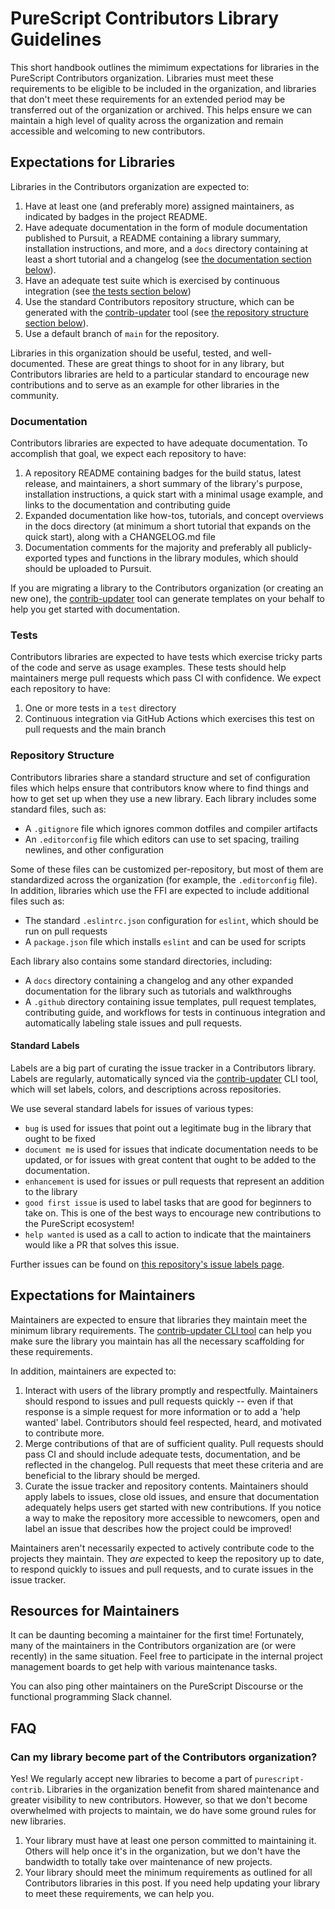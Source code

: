 # PureScript Contributors Library Guidelines

This short handbook outlines the mimimum expectations for libraries in the PureScript Contributors organization. Libraries must meet these requirements to be eligible to be included in the organization, and libraries that don't meet these requirements for an extended period may be transferred out of the organization or archived. This helps ensure we can maintain a high level of quality across the organization and remain accessible and welcoming to new contributors.

## Expectations for Libraries

Libraries in the Contributors organization are expected to:

1. Have at least one (and preferably more) assigned maintainers, as indicated by badges in the project README.
2. Have adequate documentation in the form of module documentation published to Pursuit, a README containing a library summary, installation instructions, and more, and a `docs` directory containing at least a short tutorial and a changelog (see [the documentation section below](#documentation)).
3. Have an adequate test suite which is exercised by continuous integration (see [the tests section below](#tests))
4. Use the standard Contributors repository structure, which can be generated with the [contrib-updater](./updater) tool (see [the repository structure section below](#repository-structure)).
5. Use a default branch of `main` for the repository.

Libraries in this organization should be useful, tested, and well-documented. These are great things to shoot for in any library, but Contributors libraries are held to a particular standard to encourage new contributions and to serve as an example for other libraries in the community.

### Documentation

Contributors libraries are expected to have adequate documentation. To accomplish that goal, we expect each repository to have:

1. A repository README containing badges for the build status, latest release, and maintainers, a short summary of the library's purpose, installation instructions, a quick start with a minimal usage example, and links to the documentation and contributing guide
2. Expanded documentation like how-tos, tutorials, and concept overviews in the docs directory (at minimum a short tutorial that expands on the quick start), along with a CHANGELOG.md file
3. Documentation comments for the majority and preferably all publicly-exported types and functions in the library modules, which should should be uploaded to Pursuit.

If you are migrating a library to the Contributors organization (or creating an new one), the [contrib-updater](./updater) tool can generate templates on your behalf to help you get started with documentation.

### Tests

Contributors libraries are expected to have tests which exercise tricky parts of the code and serve as usage examples. These tests should help maintainers merge pull requests which pass CI with confidence. We expect each repository to have:

1. One or more tests in a `test` directory
2. Continuous integration via GitHub Actions which exercises this test on pull requests and the main branch

### Repository Structure

Contributors libraries share a standard structure and set of configuration files which helps ensure that contributors know where to find things and how to get set up when they use a new library. Each library includes some standard files, such as:

- A `.gitignore` file which ignores common dotfiles and compiler artifacts
- An `.editorconfig` file which editors can use to set spacing, trailing newlines, and other configuration

Some of these files can be customized per-repository, but most of them are standardized across the organization (for example, the `.editorconfig` file). In addition, libraries which use the FFI are expected to include additional files such as:

- The standard `.eslintrc.json` configuration for `eslint`, which should be run on pull requests
- A `package.json` file which installs `eslint` and can be used for scripts

Each library also contains some standard directories, including:

- A `docs` directory containing a changelog and any other expanded documentation for the library such as tutorials and walkthroughs
- A `.github` directory containing issue templates, pull request templates, contributing guide, and workflows for tests in continuous integration and automatically labeling stale issues and pull requests.

#### Standard Labels

Labels are a big part of curating the issue tracker in a Contributors library. Labels are regularly, automatically synced via the [contrib-updater](./updater) CLI tool, which will set labels, colors, and descriptions across repositories.

We use several standard labels for issues of various types:

- `bug` is used for issues that point out a legitimate bug in the library that ought to be fixed
- `document me` is used for issues that indicate documentation needs to be updated, or for issues with great content that ought to be added to the documentation.
- `enhancement` is used for issues or pull requests that represent an addition to the library
- `good first issue` is used to label tasks that are good for beginners to take on. This is one of the best ways to encourage new contributions to the PureScript ecosystem!
- `help wanted` is used as a call to action to indicate that the maintainers would like a PR that solves this issue.

Further issues can be found on [this repository's issue labels page](https://github.com/purescript-contrib/governance/issues/labels).

## Expectations for Maintainers

Maintainers are expected to ensure that libraries they maintain meet the minimum library requirements. The [contrib-updater CLI tool](./updater) can help you make sure the library you maintain has all the necessary scaffolding for these requirements.

In addition, maintainers are expected to:

1. Interact with users of the library promptly and respectfully. Maintainers should respond to issues and pull requests quickly -- even if that response is a simple request for more information or to add a 'help wanted' label. Contributors should feel respected, heard, and motivated to contribute more.
2. Merge contributions of that are of sufficient quality. Pull requests should pass CI and should include adequate tests, documentation, and be reflected in the changelog. Pull requests that meet these criteria and are beneficial to the library should be merged.
3. Curate the issue tracker and repository contents. Maintainers should apply labels to issues, close old issues, and ensure that documentation adequately helps users get started with new contributions. If you notice a way to make the repository more accessible to newcomers, open and label an issue that describes how the project could be improved!

Maintainers aren't necessarily expected to actively contribute code to the projects they maintain. They _are_ expected to keep the repository up to date, to respond quickly to issues and pull requests, and to curate issues in the issue tracker.

## Resources for Maintainers

It can be daunting becoming a maintainer for the first time! Fortunately, many of the maintainers in the Contributors organization are (or were recently) in the same situation. Feel free to participate in the internal project management boards to get help with various maintenance tasks.

You can also ping other maintainers on the PureScript Discourse or the functional programming Slack channel.

## FAQ

### Can my library become part of the Contributors organization?

Yes! We regularly accept new libraries to become a part of `purescript-contrib`. Libraries in the organization benefit from shared maintenance and greater visibility to new contributors. However, so that we don't become overwhelmed with projects to maintain, we do have some ground rules for new libraries.

1. Your library must have at least one person committed to maintaining it. Others will help once it's in the organization, but we don't have the bandwidth to totally take over maintenance of new projects.
2. Your library should meet the minimum requirements as outlined for all Contributors libraries in this post. If you need help updating your library to meet these requirements, we can help you.
